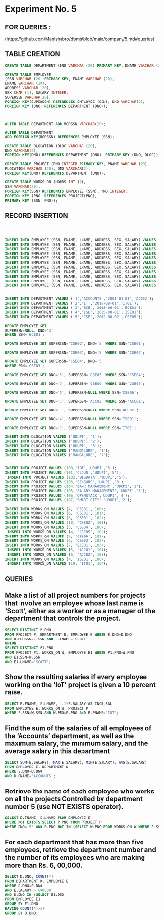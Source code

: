 # Experiment No. 5

## FOR QUERIES :
(https://github.com/Manishabro/dbms/blob/main/company/5.md#queries)


## TABLE CREATION 

```sql
CREATE TABLE DEPARTMENT (DNO VARCHAR (20) PRIMARY KEY, DNAME VARCHAR (20), MGRSTARTDATE DATE);

CREATE TABLE EMPLOYEE
(SSN VARCHAR (20) PRIMARY KEY, FNAME VARCHAR (20),
LNAME VARCHAR (20),
ADDRESS VARCHAR (20),
SEX CHAR (1), SALARY INTEGER,
SUPERSSN VARCHAR(20),
FOREIGN KEY(SUPERSSN) REFERENCES EMPLOYEE (SSN), DNO VARCHAR(2),
FOREIGN KEY (DNO) REFERENCES DEPARTMENT (DNO));



ALTER TABLE DEPARTMENT ADD MGRSSN VARCHAR(20);

ALTER TABLE DEPARTMENT
ADD FOREIGN KEY(MGRSSN) REFERENCES EMPLOYEE (SSN);

CREATE TABLE DLOCATION (DLOC VARCHAR (20),
DNO VARCHAR(2),
FOREIGN KEY(DNO) REFERENCES DEPARTMENT (DNO), PRIMARY KEY (DNO, DLOC));

CREATE TABLE PROJECT (PNO INTEGER PRIMARY KEY, PNAME VARCHAR (20),
PLOCATION VARCHAR (20), DNO VARCHAR(2),
FOREIGN KEY(DNO) REFERENCES DEPARTMENT (DNO));
 
CREATE TABLE WORKS_ON (HOURS INT (2),
SSN VARCHAR(20),
FOREIGN KEY(SSN) REFERENCES EMPLOYEE (SSN), PNO INTEGER,
FOREIGN KEY (PNO) REFERENCES PROJECT(PNO),
PRIMARY KEY (SSN, PNO));


```

##  RECORD INSERTION 

```sql



INSERT INTO EMPLOYEE (SSN, FNAME, LNAME, ADDRESS, SEX, SALARY) VALUES ('ECE01','VIGNESH','SCOTT','UDUPI','M', 450000);
INSERT INTO EMPLOYEE (SSN, FNAME, LNAME, ADDRESS, SEX, SALARY) VALUES ('CSE01','JAMES','SMITH','UDUPI','M', 500000);
INSERT INTO EMPLOYEE (SSN, FNAME, LNAME, ADDRESS, SEX, SALARY) VALUES ('CSE02','SHASHANK','POOJARY','UDUPI','M', 700000);
INSERT INTO EMPLOYEE (SSN, FNAME, LNAME, ADDRESS, SEX, SALARY) VALUES ('CSE03','TIM','SCOTT','MYSORE','M', 500000);
INSERT INTO EMPLOYEE (SSN, FNAME, LNAME, ADDRESS, SEX, SALARY) VALUES ('CSE04','PAVAN','HEGDE','MANGALORE','M', 650000);
INSERT INTO EMPLOYEE (SSN, FNAME, LNAME, ADDRESS, SEX, SALARY) VALUES ('CSE05','GIRISH','MALYA','MYSORE','M', 450000);
INSERT INTO EMPLOYEE (SSN, FNAME, LNAME, ADDRESS, SEX, SALARY) VALUES ('CSE06','NEHA','SN','UDUPI','F', 800000);
INSERT INTO EMPLOYEE (SSN, FNAME, LNAME, ADDRESS, SEX, SALARY) VALUES ('ACC01','AHANA','K','MANGALORE','F', 350000);
INSERT INTO EMPLOYEE (SSN, FNAME, LNAME, ADDRESS, SEX, SALARY) VALUES ('ACC02','RAHUL','KUMAR','MANGALORE','M', 300000);
INSERT INTO EMPLOYEE (SSN, FNAME, LNAME, ADDRESS, SEX, SALARY) VALUES ('ISE01','VEENA','M','MYSORE','M', 600000);
INSERT INTO EMPLOYEE (SSN, FNAME, LNAME, ADDRESS, SEX, SALARY) VALUES ('IT01','NAGESH','HR','UDUPI','M', 500000);


INSERT INTO DEPARTMENT VALUES ('1','ACCOUNTS','2001-01-01','ACC02');
INSERT INTO DEPARTMENT VALUES ('2','IT','2016-08-01','IT01');
INSERT INTO DEPARTMENT VALUES ('3','ECE','2008-06-01','ECE01');
INSERT INTO DEPARTMENT VALUES ('4','ISE','2015-08-01','ISE01');
INSERT INTO DEPARTMENT VALUES ('5','CSE','2002-06-02','CSE05');

UPDATE EMPLOYEE SET
SUPERSSN=NULL, DNO='3'
WHERE SSN='ECE01';

UPDATE EMPLOYEE SET SUPERSSN='CSE02', DNO='5' WHERE SSN='CSE01';

UPDATE EMPLOYEE SET SUPERSSN='CSE03', DNO='5' WHERE SSN='CSE02';

UPDATE EMPLOYEE SET SUPERSSN='CSE04', DNO='5'
WHERE SSN='CSE03';

UPDATE EMPLOYEE SET DNO='5', SUPERSSN='CSE05' WHERE SSN='CSE04';

UPDATE EMPLOYEE SET DNO='5', SUPERSSN='CSE06' WHERE SSN='CSE05';

UPDATE EMPLOYEE SET DNO='5', SUPERSSN=NULL WHERE SSN='CSE06';

UPDATE EMPLOYEE SET DNO='1', SUPERSSN='ACC02' WHERE SSN='ACC01';

UPDATE EMPLOYEE SET DNO='1', SUPERSSN=NULL WHERE SSN='ACC02';

UPDATE EMPLOYEE SET DNO='4', SUPERSSN=NULL WHERE SSN='ISE01';

UPDATE EMPLOYEE SET DNO='2', SUPERSSN=NULL WHERE SSN='IT01';

INSERT INTO DLOCATION VALUES ('UDUPI', '1'); 
INSERT INTO DLOCATION VALUES ('UDUPI', '2'); 
INSERT INTO DLOCATION VALUES ('UDUPI', '3'); 
INSERT INTO DLOCATION VALUES ('MANGALORE', '4'); 
INSERT INTO DLOCATION VALUES ('MANGALORE', '5');


INSERT INTO PROJECT VALUES (100,'IOT','UDUPI','5'); 
INSERT INTO PROJECT VALUES (101,'CLOUD','UDUPI','5');
 INSERT INTO PROJECT VALUES (102,'BIGDATA','UDUPI','5'); 
INSERT INTO PROJECT VALUES (103,'SENSORS','UDUPI','3');
INSERT INTO PROJECT VALUES (104,'BANK MANAGEMENT','UDUPI','1');
INSERT INTO PROJECT VALUES (105,'SALARY MANAGEMENT','UDUPI','1'); 
INSERT INTO PROJECT VALUES (106,'OPENSTACK','UDUPI','4');
INSERT INTO PROJECT VALUES (107,'SMART CITY','UDUPI','2');

INSERT INTO WORKS_ON VALUES (4, 'CSE01', 100); 
INSERT INTO WORKS_ON VALUES (6, 'CSE01', 101); 
INSERT INTO WORKS_ON VALUES (8, 'CSE01', 102); 
INSERT INTO WORKS_ON VALUES (10, 'CSE02', 100);
INSERT INTO WORKS_ON VALUES (3, 'CSE04', 100);
 INSERT INTO WORKS_ON VALUES (4, 'CSE05', 101);
INSERT INTO WORKS_ON VALUES (5, 'CSE06', 102); 
INSERT INTO WORKS_ON VALUES (6, 'CSE03', 102); 
INSERT INTO WORKS_ON VALUES (7, 'ECE01', 103);
 INSERT INTO WORKS_ON VALUES (5, 'ACC01', 104);
 INSERT INTO WORKS_ON VALUES (6, 'ACC02', 105); 
INSERT INTO WORKS_ON VALUES (4, 'ISE01', 106);
 INSERT INTO WORKS_ON VALUES (10, 'IT01', 107);

```

## QUERIES




## Make a list of all project numbers for projects that involve an employee whose last name is ‘Scott’, either as a worker or as a manager of the department that controls the project.
   
```sql
SELECT DISTINCT P.PNO
FROM PROJECT P, DEPARTMENT D, EMPLOYEE E WHERE E.DNO=D.DNO
AND D.MGRSSN=E.SSN AND E.LNAME='SCOTT'
UNION
SELECT DISTINCT P1.PNO
FROM PROJECT P1, WORKS_ON W, EMPLOYEE E1 WHERE P1.PNO=W.PNO
AND E1.SSN=W.SSN
AND E1.LNAME='SCOTT';


```

## Show the resulting salaries if every employee working on the ‘IoT’ project is given a 10 percent raise.
   
```sql
SELECT E.FNAME, E.LNAME, 1.1*E.SALARY AS INCR_SAL
FROM EMPLOYEE E, WORKS_ON W, PROJECT P
WHERE E.SSN=W.SSN AND W.PNO=P.PNO AND P.PNAME='IOT';


```

## Find the sum of the salaries of all employees of the ‘Accounts’ department, as well as the maximum salary, the minimum salary, and the average salary in this department
   
```sql
SELECT SUM(E.SALARY), MAX(E.SALARY), MIN(E.SALARY), AVG(E.SALARY)
FROM EMPLOYEE E, DEPARTMENT D
WHERE E.DNO=D.DNO
AND D.DNAME='ACCOUNTS';

```

## Retrieve the name of each employee who works on all the projects Controlled by department number 5 (use NOT EXISTS operator).


```sql
SELECT E.FNAME, E.LNAME FROM EMPLOYEE E
WHERE NOT EXISTS(SELECT P.PNO FROM PROJECT P
WHERE DNO='5' AND P.PNO NOT IN (SELECT W.PNO FROM WORKS_ON W WHERE E.SSN=W.SSN));
```

## For each department that has more than five employees, retrieve the department number and the number of its employees who are making more than Rs. 6, 00,000.
   
```sql
SELECT D.DNO, COUNT(*)
FROM DEPARTMENT D, EMPLOYEE E
WHERE D.DNO=E.DNO
AND E.SALARY > 600000
AND D.DNO IN (SELECT E1.DNO
FROM EMPLOYEE E1
GROUP BY E1.DNO
HAVING COUNT(*)>5)
GROUP BY D.DNO;
```
